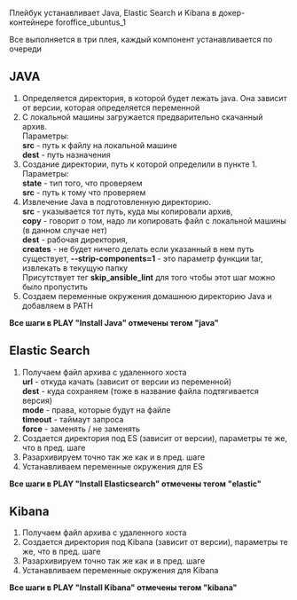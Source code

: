 Плейбук устанавливает Java, Elastic Search и Kibana в докер-контейнере foroffice_ubuntus_1  

Все выполняется в три плея, каждый компонент устанавливается по очереди

## JAVA
1. Определяется директория, в которой будет лежать java. Она зависит от версии, которая определяется переменной
2. С локальной машины загружается предварительно скачанный архив.  
Параметры:  
**src** - путь к файлу на локальной машине  
**dest** - путь назначения  
3. Создание директории, путь к которой определили в пункте 1.  
Параметры:  
**state** - тип того, что проверяем  
**src** - путь к тому что проверяем  
4. Извлечение Java в подготовленную директорию.  
**src** - указывается тот путь, куда мы копировали архив,  
**copy** - говорит о том, надо ли копировать файл с локальной машины (в данном случае нет)  
**dest** - рабочая директория,  
**creates** - не будет ничего делать если указанный в нем путь существует, 
**--strip-components=1** - это параметр функции tar, извлекать в текущую папку  
Присутствует тег **skip_ansible_lint** для того чтобы этот шаг можно было пропустить
5. Создаем переменные окружения домашнюю директорию Java и добавляем в PATH  
  
**Все шаги в PLAY "Install Java" отмечены тегом "java"**

## Elastic Search
1. Получаем файл архива с удаленного хоста  
**url** - откуда качать (зависит от версии из переменной)    
**dest** - куда сохраняем (тоже в название файла подтягивается версия)  
**mode** - права, которые будут на файле  
**timeout** - таймаут запроса  
**force** - заменять / не заменять  
2. Создается директория под ES (зависит от версии), параметры те же, что в пред. шаге
3. Разархивируем точно так же как и в пред. шаге
4. Устанавливаем переменные окружения для ES  
  
**Все шаги в PLAY "Install Elasticsearch" отмечены тегом "elastic"**

## Kibana
1. Получаем файл архива с удаленного хоста 
2. Создается директория под Kibana (зависит от версии), параметры те же, что в пред. шаге
3. Разархивируем точно так же как и в пред. шаге
4. Устанавливаем переменные окружения для Kibana  
  
**Все шаги в PLAY "Install Kibana" отмечены тегом "kibana"**
